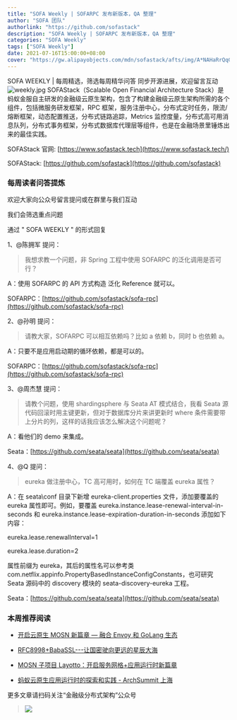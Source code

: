 ```yaml
---
title: "SOFA Weekly | SOFARPC 发布新版本，QA 整理"
author: "SOFA 团队"
authorlink: "https://github.com/sofastack"
description: "SOFA Weekly | SOFARPC 发布新版本，QA 整理"
categories: "SOFA Weekly"
tags: ["SOFA Weekly"]
date: 2021-07-16T15:00:00+08:00
cover: "https://gw.alipayobjects.com/mdn/sofastack/afts/img/A*NAHaRrQqGzAAAAAAAAAAAAAAARQnAQ"
---
```

SOFA WEEKLY | 每周精选，筛选每周精华问答
同步开源进展，欢迎留言互动
![weekly.jpg](https://gw.alipayobjects.com/mdn/sofastack/afts/img/A*NAHaRrQqGzAAAAAAAAAAAAAAARQnAQ)
SOFAStack（Scalable Open Financial Architecture Stack）是蚂蚁金服自主研发的金融级云原生架构，包含了构建金融级云原生架构所需的各个组件，包括微服务研发框架，RPC 框架，服务注册中心，分布式定时任务，限流/熔断框架，动态配置推送，分布式链路追踪，Metrics 监控度量，分布式高可用消息队列，分布式事务框架，分布式数据库代理层等组件，也是在金融场景里锤炼出来的最佳实践。

SOFAStack 官网: [https://www.sofastack.tech](https://www.sofastack.tech/)

SOFAStack: [https://github.com/sofastack](https://github.com/sofastack)

### 每周读者问答提炼

欢迎大家向公众号留言提问或在群里与我们互动

我们会筛选重点问题

通过 " SOFA WEEKLY " 的形式回复

1、@陈拥军 提问：

> 我想求教一个问题，非 Spring 工程中使用 SOFARPC 的泛化调用是否可行？

A：使用 SOFARPC 的 API 方式构造 泛化 Reference 就可以。

SOFARPC：[https://github.com/sofastack/sofa-rpc](https://github.com/sofastack/sofa-rpc)

2、@孙明 提问：

> 请教大家，SOFARPC 可以相互依赖吗？比如 a 依赖 b，同时 b 也依赖 a。

A：只要不是应用启动期的循环依赖，都是可以的。

SOFARPC：[https://github.com/sofastack/sofa-rpc](https://github.com/sofastack/sofa-rpc)

3、@周杰慧 提问：

> 请教个问题，使用 shardingsphere 与 Seata AT 模式结合，我看 Seata 源代码回滚时用主键更新，但对于数据库分片来讲更新时 where 条件需要带上分片的列，这样的话我应该怎么解决这个问题呢？

A：看他们的 demo 来集成。

Seata：[https://github.com/seata/seata](https://github.com/seata/seata)

4、@Q 提问：

> eureka 做注册中心，TC 高可用时，如何在 TC 端覆盖 eureka 属性？

A：在 seata\conf 目录下新增 eureka-client.properties 文件，添加要覆盖的 eureka 属性即可。例如，要覆盖 eureka.instance.lease-renewal-interval-in-seconds 和 eureka.instance.lease-expiration-duration-in-seconds 添加如下内容：

eureka.lease.renewalInterval=1

eureka.lease.duration=2

属性前缀为 eureka，其后的属性名可以参考类 com.netflix.appinfo.PropertyBasedInstanceConfigConstants，也可研究 Seata 源码中的 discovery 模块的 seata-discovery-eureka 工程。

Seata：[https://github.com/seata/seata](https://github.com/seata/seata)

### 本周推荐阅读

- [开启云原生 MOSN 新篇章 — 融合 Envoy 和 GoLang 生态](https://mp.weixin.qq.com/s?__biz=MzUzMzU5Mjc1Nw==&mid=2247490185&idx=1&sn=cfc301e20a1ae5d0754fab3f05ea094a&chksm=faa0f553cdd77c450bf3c8e34cf3c27c3bbd89092ff30e6ae6b2631953c4886086172a37cb48&scene=21)

- [RFC8998+BabaSSL---让国密驶向更远的星辰大海](https://mp.weixin.qq.com/s?__biz=MzUzMzU5Mjc1Nw==&mid=2247490428&idx=1&sn=8ca31baa5c99e0790cdee8a075a7c046&chksm=faa0f4a6cdd77db07f3fb1149b7f6505fe6b8eca5b2e2a724960aee76d9667e3e970c44eef5a&scene=21)

- [MOSN 子项目 Layotto：开启服务网格+应用运行时新篇章](https://mp.weixin.qq.com/s?__biz=MzUzMzU5Mjc1Nw==&mid=2247488835&idx=1&sn=d645b9abc866048e679b56bfe3b72482&chksm=faa0fa99cdd7738ff1749ae75b1670f953c92b70dcf0358337977438fd74b632b21a7b17ece3&scene=21)

- [蚂蚁云原生应用运行时的探索和实践 - ArchSummit 上海](https://mp.weixin.qq.com/s?__biz=MzUzMzU5Mjc1Nw==&mid=2247488131&idx=1&sn=cd0b101c2db86b1d28e9f4fe07b0446e&chksm=faa0fd59cdd7744f14deeffd3939d386cff6cecdde512aa9ad00cef814c033355ac792001377&scene=21)

更多文章请扫码关注“金融级分布式架构”公众号

> ![](https://gw.alipayobjects.com/mdn/rms_95b965/afts/img/A*s3UzR6VeQ6cAAAAAAAAAAAAAARQnAQ)
